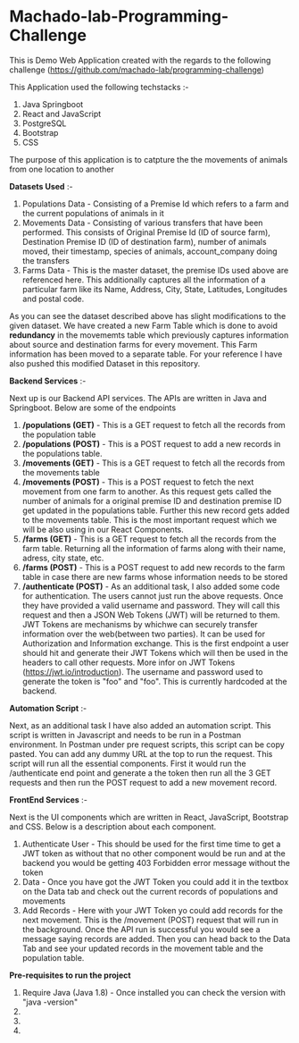 # Machado-lab-Programming-Challenge
This is Demo Web Application created with the regards to the following challenge (https://github.com/machado-lab/programming-challenge)

This Application used the following techstacks :- 
1) Java Springboot
2) React and JavaScript
3) PostgreSQL
4) Bootstrap
5) CSS

The purpose of this application is to catpture the the movements of animals from one location to another

**Datasets Used** :- 
1) Populations Data - Consisting of a Premise Id which refers to a farm and the current populations of animals in it
2) Movements Data - Consisting of various transfers that have been performed. This consists of Original Premise Id (ID of source farm), Destination Premise ID (ID of destination farm), number of animals moved, their timestamp, species of animals, account_company doing the transfers
3) Farms Data - This is the master dataset, the premise IDs used above are referenced here. This additionally captures all the information of a particular farm like its Name, Address, City, State, Latitudes, Longitudes and postal code. 

As you can see the dataset described above has slight modifications to the given dataset. We have created a new Farm Table which is done to avoid **redundancy** in the movememts table which previously captures information about source and destination farms for every movement. This Farm information has been moved to a separate table. For your reference I have also pushed this modified Dataset in this repository.  

**Backend Services** :-

Next up is our Backend API services. The APIs are written in Java and Springboot. Below are some of the endpoints 

1) **/populations (GET)** - This is a GET request to fetch all the records from the population table
2) **/populations (POST)** - This is a POST request to add a new records in the populations table.
3) **/movements (GET)** - This is a GET request to fetch all the records from the movements table 
4) **/movements (POST)** - This is a POST request to fetch the next movement from one farm to another. As this request gets called the number of animals for a original premise ID and destination premise ID get updated in the populations table. Further this new record gets added to the movements table. This is the most important request which we will be also using in our React Components. 
5) **/farms (GET)** - This is a GET request to fetch all the records from the farm table. Returning all the information of farms along with their name, adress, city state, etc. 
6) **/farms (POST)** - This is a POST request to add new records to the farm table in case there are new farms whose information needs to be stored 
7) **/authenticate (POST)** - As an additional task, I also added some code for authentication. The users cannot just run the above requests. Once they have provided a valid username and password. They will call this request and then a JSON Web Tokens (JWT)  will be returned to them. JWT Tokens are mechanisms by whichwe can securely transfer information over the web(between two parties). It can be used for Authorization and Information exchange. This is the first endpoint a user should hit and generate their JWT Tokens which will then be used in the headers to call other requests. More infor on JWT Tokens (https://jwt.io/introduction). The username and password used to generate the token is "foo" and "foo". This is currently hardcoded at the backend. 

**Automation Script** :- 

Next, as an additional task I have also added an automation script. This script is written in Javascript and needs to be run in a Postman environment. In Postman under pre request scripts, this script can be copy pasted. You can add any dummy URL at the top to run the request. This script will run all the essential components. First it would run the /authenticate end point and generate a the token then run all the 3 GET requests and then run the POST request to add a new movement record. 

**FrontEnd Services** :- 

Next is the UI components which are written in React, JavaScript, Bootstrap and CSS. Below is a description about each component. 
1) Authenticate User - This should be used for the first time time to get a JWT token as without that no other component would be run and at the backend you would be getting 403 Forbidden error message without the token
2) Data - Once you have got the JWT Token you could add it in the textbox on the Data tab and check out the current records of populations and movements
3) Add Records - Here with your JWT Token yo could add records for the next movement. This is the /movement (POST) request that will run in the background. Once the API run is successful you would see a message saying records are added. Then you can head back to the Data Tab and see your updated records in the movement table and the population table. 

**Pre-requisites to run the project**
1) Require Java (Java 1.8) - Once installed you can check the version with "java -version"
2) 
3) 
4)
